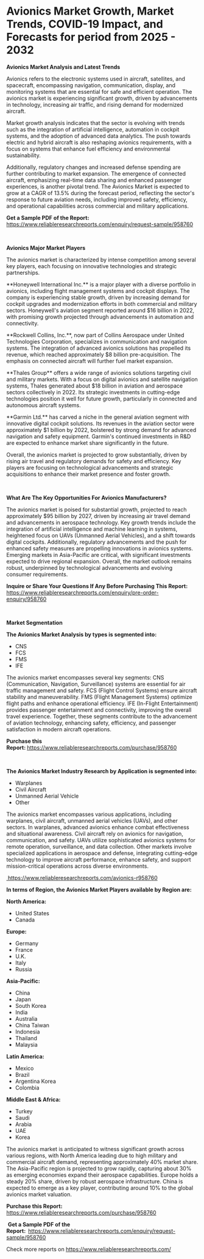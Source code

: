 <p><h1>Avionics Market Growth, Market Trends, COVID-19 Impact, and Forecasts for period from 2025 - 2032</h1></p><p><strong>Avionics Market Analysis and Latest Trends</strong></p>
<p><p>Avionics refers to the electronic systems used in aircraft, satellites, and spacecraft, encompassing navigation, communication, display, and monitoring systems that are essential for safe and efficient operation. The avionics market is experiencing significant growth, driven by advancements in technology, increasing air traffic, and rising demand for modernized aircraft. </p><p>Market growth analysis indicates that the sector is evolving with trends such as the integration of artificial intelligence, automation in cockpit systems, and the adoption of advanced data analytics. The push towards electric and hybrid aircraft is also reshaping avionics requirements, with a focus on systems that enhance fuel efficiency and environmental sustainability. </p><p>Additionally, regulatory changes and increased defense spending are further contributing to market expansion. The emergence of connected aircraft, emphasizing real-time data sharing and enhanced passenger experiences, is another pivotal trend. The Avionics Market is expected to grow at a CAGR of 13.5% during the forecast period, reflecting the sector's response to future aviation needs, including improved safety, efficiency, and operational capabilities across commercial and military applications.</p></p>
<p><strong>Get a Sample PDF of the Report:&nbsp;</strong> <a href="https://www.reliableresearchreports.com/enquiry/request-sample/958760?utm_campaign=2243&utm_medium=2&utm_source=Github&utm_content=ia&utm_term=06042025&utm_id=avionics">https://www.reliableresearchreports.com/enquiry/request-sample/958760</a></p>
<p>&nbsp;</p>
<p><strong>Avionics Major Market Players</strong></p>
<p><p>The avionics market is characterized by intense competition among several key players, each focusing on innovative technologies and strategic partnerships. </p><p>**Honeywell International Inc.** is a major player with a diverse portfolio in avionics, including flight management systems and cockpit displays. The company is experiencing stable growth, driven by increasing demand for cockpit upgrades and modernization efforts in both commercial and military sectors. Honeywell's aviation segment reported around $16 billion in 2022, with promising growth projected through advancements in automation and connectivity.</p><p>**Rockwell Collins, Inc.**, now part of Collins Aerospace under United Technologies Corporation, specializes in communication and navigation systems. The integration of advanced avionics solutions has propelled its revenue, which reached approximately $8 billion pre-acquisition. The emphasis on connected aircraft will further fuel market expansion.</p><p>**Thales Group** offers a wide range of avionics solutions targeting civil and military markets. With a focus on digital avionics and satellite navigation systems, Thales generated about $18 billion in aviation and aerospace sectors collectively in 2022. Its strategic investments in cutting-edge technologies position it well for future growth, particularly in connected and autonomous aircraft systems.</p><p>**Garmin Ltd.** has carved a niche in the general aviation segment with innovative digital cockpit solutions. Its revenues in the aviation sector were approximately $1 billion by 2022, bolstered by strong demand for advanced navigation and safety equipment. Garmin's continued investments in R&D are expected to enhance market share significantly in the future.</p><p>Overall, the avionics market is projected to grow substantially, driven by rising air travel and regulatory demands for safety and efficiency. Key players are focusing on technological advancements and strategic acquisitions to enhance their market presence and foster growth.</p></p>
<p>&nbsp;</p>
<p><strong>What Are The Key Opportunities For Avionics Manufacturers?</strong></p>
<p><p>The avionics market is poised for substantial growth, projected to reach approximately $95 billion by 2027, driven by increasing air travel demand and advancements in aerospace technology. Key growth trends include the integration of artificial intelligence and machine learning in systems, heightened focus on UAVs (Unmanned Aerial Vehicles), and a shift towards digital cockpits. Additionally, regulatory advancements and the push for enhanced safety measures are propelling innovations in avionics systems. Emerging markets in Asia-Pacific are critical, with significant investments expected to drive regional expansion. Overall, the market outlook remains robust, underpinned by technological advancements and evolving consumer requirements.</p></p>
<p><strong>Inquire or Share Your Questions If Any Before Purchasing This Report:</strong> <a href="https://www.reliableresearchreports.com/enquiry/pre-order-enquiry/958760?utm_campaign=2243&utm_medium=2&utm_source=Github&utm_content=ia&utm_term=06042025&utm_id=avionics">https://www.reliableresearchreports.com/enquiry/pre-order-enquiry/958760</a></p>
<p>&nbsp;</p>
<p><strong>Market Segmentation</strong></p>
<p><strong>The Avionics Market Analysis by types is segmented into:</strong></p>
<p><ul><li>CNS</li><li>FCS</li><li>FMS</li><li>IFE</li></ul></p>
<p><p>The avionics market encompasses several key segments: CNS (Communication, Navigation, Surveillance) systems are essential for air traffic management and safety. FCS (Flight Control Systems) ensure aircraft stability and maneuverability. FMS (Flight Management Systems) optimize flight paths and enhance operational efficiency. IFE (In-Flight Entertainment) provides passenger entertainment and connectivity, improving the overall travel experience. Together, these segments contribute to the advancement of aviation technology, enhancing safety, efficiency, and passenger satisfaction in modern aircraft operations.</p></p>
<p><strong>Purchase this Report:&nbsp;</strong><a href="https://www.reliableresearchreports.com/purchase/958760?utm_campaign=2243&utm_medium=2&utm_source=Github&utm_content=ia&utm_term=06042025&utm_id=avionics">https://www.reliableresearchreports.com/purchase/958760</a></p>
<p>&nbsp;</p>
<p><strong>The Avionics Market Industry Research by Application is segmented into:</strong></p>
<p><ul><li>Warplanes</li><li>Civil Aircraft</li><li>Unmanned Aerial Vehicle</li><li>Other</li></ul></p>
<p><p>The avionics market encompasses various applications, including warplanes, civil aircraft, unmanned aerial vehicles (UAVs), and other sectors. In warplanes, advanced avionics enhance combat effectiveness and situational awareness. Civil aircraft rely on avionics for navigation, communication, and safety. UAVs utilize sophisticated avionics systems for remote operation, surveillance, and data collection. Other markets involve specialized applications in aerospace and defense, integrating cutting-edge technology to improve aircraft performance, enhance safety, and support mission-critical operations across diverse environments.</p></p>
<p><a href="https://www.reliableresearchreports.com/avionics-r958760?utm_campaign=2243&utm_medium=2&utm_source=Github&utm_content=ia&utm_term=06042025&utm_id=avionics">&nbsp;https://www.reliableresearchreports.com/avionics-r958760</a></p>
<p><strong>In terms of Region, the Avionics Market Players available by Region are:</strong></p>
<p>
    <p> <strong> North America: </strong>
        <ul>
            <li>United States</li>
            <li>Canada</li>
        </ul>
        </p> 
    <p> <strong> Europe: </strong>
        <ul>
            <li>Germany</li>
            <li>France</li>
            <li>U.K.</li>
            <li>Italy</li>
            <li>Russia</li>
        </ul>
        </p> 
    <p> <strong> Asia-Pacific: </strong>
        <ul>
            <li>China</li>
            <li>Japan</li>
            <li>South Korea</li>
            <li>India</li>
            <li>Australia</li>
            <li>China Taiwan</li>
            <li>Indonesia</li>
            <li>Thailand</li>
            <li>Malaysia</li>
        </ul>
        </p> 
    <p> <strong> Latin America: </strong>
        <ul>
            <li>Mexico</li>
            <li>Brazil</li>
            <li>Argentina Korea</li>
            <li>Colombia</li>
        </ul>
        </p> 
    <p> <strong> Middle East & Africa: </strong>
        <ul>
            <li>Turkey</li>
            <li>Saudi</li>
            <li>Arabia</li>
            <li>UAE</li>
            <li>Korea</li>
        </ul>
    </p>
    </p>
<p><p>The avionics market is anticipated to witness significant growth across various regions, with North America leading due to high military and commercial aircraft demand, representing approximately 40% market share. The Asia-Pacific region is projected to grow rapidly, capturing about 30% as emerging economies expand their aerospace capabilities. Europe holds a steady 20% share, driven by robust aerospace infrastructure. China is expected to emerge as a key player, contributing around 10% to the global avionics market valuation.</p></p>
<p><strong>Purchase this Report: </strong><a href="https://www.reliableresearchreports.com/purchase/958760?utm_campaign=2243&utm_medium=2&utm_source=Github&utm_content=ia&utm_term=06042025&utm_id=avionics">https://www.reliableresearchreports.com/purchase/958760</a></p>
<p>&nbsp;<strong>Get a Sample PDF of the Report:&nbsp;&nbsp;</strong><a href="https://www.reliableresearchreports.com/enquiry/request-sample/958760?utm_campaign=2243&utm_medium=2&utm_source=Github&utm_content=ia&utm_term=06042025&utm_id=avionics">https://www.reliableresearchreports.com/enquiry/request-sample/958760</a></p>
<p><strong></strong></p>
<p>Check more reports on <a href="https://www.reliableresearchreports.com/?utm_campaign=2243&utm_medium=2&utm_source=Github&utm_content=ia&utm_term=06042025&utm_id=avionics">https://www.reliableresearchreports.com/</a></p>
